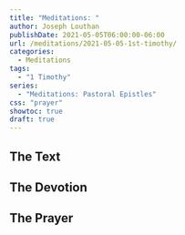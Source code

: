 ```yaml
---
title: "Meditations: "
author: Joseph Louthan
publishDate: 2021-05-05T06:00:00-06:00
url: /meditations/2021-05-05-1st-timothy/
categories:
  - Meditations
tags:
  - "1 Timothy"
series:
  - "Meditations: Pastoral Epistles"
css: "prayer"
showtoc: true
draft: true
---
```


## The Text


## The Devotion


## The Prayer

<div style="font-variant: small-caps;">

</div>

```text

```
